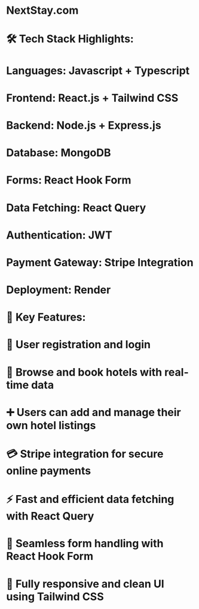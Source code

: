 # NextStay.com

# 🛠️ Tech Stack Highlights:

#               Languages: Javascript + Typescript

#              Frontend: React.js + Tailwind CSS

#               Backend: Node.js + Express.js

#               Database: MongoDB

#               Forms: React Hook Form

#               Data Fetching: React Query

#               Authentication: JWT 

#              Payment Gateway: Stripe Integration

#               Deployment: Render



# 🌟 Key Features:

#             👤 User registration and login

#             🏨 Browse and book hotels with real-time data

#             ➕ Users can add and manage their own hotel listings

#             💳 Stripe integration for secure online payments

#             ⚡ Fast and efficient data fetching with React Query

#             🔄 Seamless form handling with React Hook Form

#             📱  Fully responsive and clean UI using Tailwind CSS

